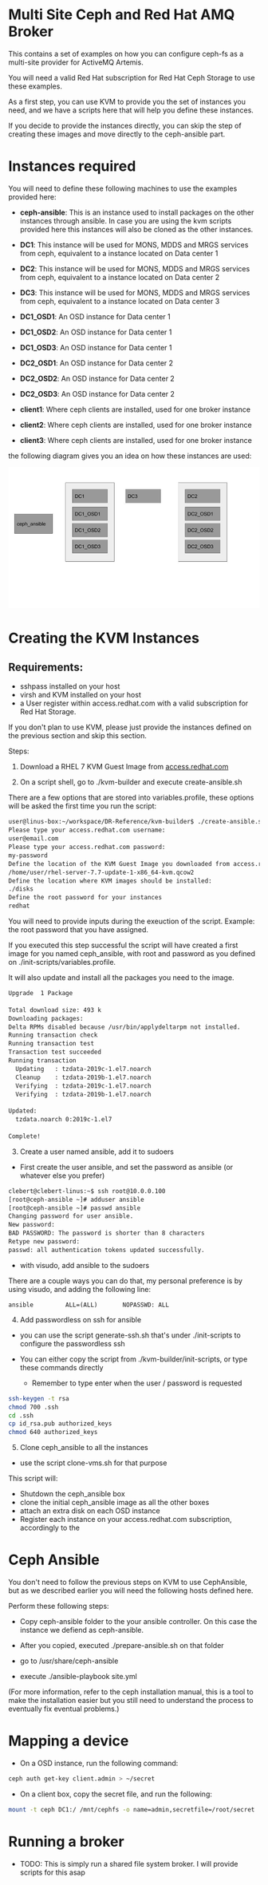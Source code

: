 # Multi Site Ceph and Red Hat AMQ Broker

This contains a set of examples on how you can configure ceph-fs as a multi-site provider for ActiveMQ Artemis.

You will need a valid Red Hat subscription for Red Hat Ceph Storage to use these examples.

As a first step, you can use KVM to provide you the set of instances you need, and we have a scripts here that will help you define these instances.

If you decide to provide the instances directly, you can skip the step of creating these images and move directly to the ceph-ansible part.


# Instances required

You will need to define these following machines to use the examples provided here:

- <b>ceph-ansible</b>: This is an instance used to install packages on the other instances through ansible. In case you are using the kvm scripts provided here this instances will also be cloned as the other instances.

- <b>DC1</b>: This instance will be used for MONS, MDDS and MRGS services from ceph, equivalent to a instance located on Data center 1

- <b>DC2</b>: This instance will be used for MONS, MDDS and MRGS services from ceph, equivalent to a instance located on Data center 2

- <b>DC3</b>: This instance will be used for MONS, MDDS and MRGS services from ceph, equivalent to a instance located on Data center 3

- <b>DC1_OSD1</b>: An OSD instance for Data center 1

- <b>DC1_OSD2</b>: An OSD instance for Data center 1

- <b>DC1_OSD3</b>: An OSD instance for Data center 1

- <b>DC2_OSD1</b>: An OSD instance for Data center 2

- <b>DC2_OSD2</b>: An OSD instance for Data center 2

- <b>DC2_OSD3</b>: An OSD instance for Data center 2

- <b>client1</b>: Where ceph clients are installed, used for one broker instance

- <b>client2</b>: Where ceph clients are installed, used for one broker instance

- <b>client3</b>: Where ceph clients are installed, used for one broker instance

the following diagram gives you an idea on how these instances are used:

![Boxes used](./imgs/BoxesRepresentation.jpg)

# Creating the KVM Instances

## Requirements:

- sshpass installed on your host
- virsh and KVM installed on your host
- a User register within access.redhat.com with a valid subscription for Red Hat Storage.

If you don't plan to use KVM, please just provide the instances defined on the previous section and skip this section.

Steps:

1. Download a RHEL 7 KVM Guest Image from [access.redhat.com](https://access.redhat.com/downloads/content/69/ver=/rhel---7/7.7/x86_64/product-software)

2. On a script shell, go to ./kvm-builder and execute create-ansible.sh

There are a few options that are stored into variables.profile, these options will be asked the first time you run the script:

```bash
user@linus-box:~/workspace/DR-Reference/kvm-builder$ ./create-ansible.sh 
Please type your access.redhat.com username:
user@email.com
Please type your access.redhat.com password:
my-password
Define the location of the KVM Guest Image you downloaded from access.redhat.com:
/home/user/rhel-server-7.7-update-1-x86_64-kvm.qcow2
Define the location where KVM images should be installed:
./disks
Define the root password for your instances
redhat
```

You will need to provide inputs during the exeuction of the script. Example: the root password that you have assigned.

If you executed this step successful the script will have created a first image for you named ceph_ansible, with root and password as you defined on ./init-scripts/variables.profile.

It will also update and install all the packages you need to the image.

```bash
Upgrade  1 Package

Total download size: 493 k
Downloading packages:
Delta RPMs disabled because /usr/bin/applydeltarpm not installed.
Running transaction check
Running transaction test
Transaction test succeeded
Running transaction
  Updating   : tzdata-2019c-1.el7.noarch                                    1/2 
  Cleanup    : tzdata-2019b-1.el7.noarch                                    2/2 
  Verifying  : tzdata-2019c-1.el7.noarch                                    1/2 
  Verifying  : tzdata-2019b-1.el7.noarch                                    2/2 

Updated:
  tzdata.noarch 0:2019c-1.el7                                                   

Complete!
```

3. Create a user named ansible, add it to sudoers

- First create the user ansible, and set the password as ansible (or whatever else you prefer)
```bash
clebert@clebert-linus:~$ ssh root@10.0.0.100
[root@ceph-ansible ~]# adduser ansible
[root@ceph-ansible ~]# passwd ansible
Changing password for user ansible.
New password: 
BAD PASSWORD: The password is shorter than 8 characters
Retype new password: 
passwd: all authentication tokens updated successfully.
```

- with visudo, add ansible to the sudoers

There are a couple ways you can do that, my personal preference is by using visudo, and adding the following line:

```
ansible         ALL=(ALL)       NOPASSWD: ALL
```

4. Add passwordless on ssh for ansible

- you can use the script generate-ssh.sh that's under ./init-scripts to configure the passwordless ssh

- You can either copy the script from ./kvm-builder/init-scripts, or type these commands directly
    - Remember to type enter when the user / password is requested
```bash
ssh-keygen -t rsa
chmod 700 .ssh
cd .ssh
cp id_rsa.pub authorized_keys
chmod 640 authorized_keys
```

5. Clone ceph_ansible to all the instances

- use the script clone-vms.sh for that purpose

This script will:
- Shutdown the ceph_ansible box
- clone the initial ceph_ansible image as all the other boxes
- attach an extra disk on each OSD instance
- Register each instance on your access.redhat.com subscription, accordingly to the 

# Ceph Ansible

You don't need to follow the previous steps on KVM to use CephAnsible, but as we described earlier you will need the following hosts defined here.

Perform these following steps:

- Copy ceph-ansible folder to the your ansible controller. On this case the instance we defiend as ceph-ansible.

- After you copied, executed ./prepare-ansible.sh on that folder

- go to /usr/share/ceph-ansible

- execute ./ansible-playbook site.yml

(For more information, refer to the ceph installation manual, this is a tool to make the installation easier but you still need to understand the process to eventually fix eventual problems.)


# Mapping a device

- On a OSD instance, run the following command:

````bash
ceph auth get-key client.admin > ~/secret
````

- On a client box, copy the secret file, and run the following:

```bash
mount -t ceph DC1:/ /mnt/cephfs -o name=admin,secretfile=/root/secret
```


# Running a broker

- TODO: This is simply run a shared file system broker. I will provide scripts for this asap
